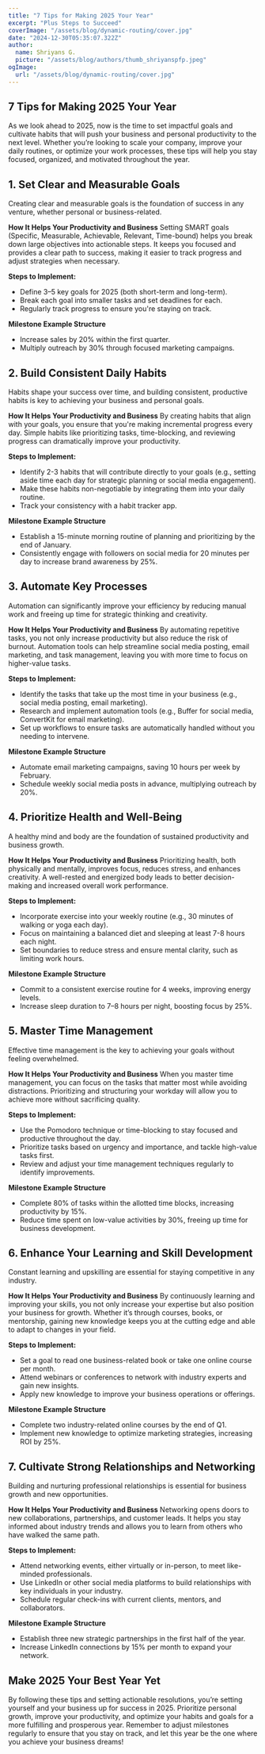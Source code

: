 ```yaml
---
title: "7 Tips for Making 2025 Your Year"
excerpt: "Plus Steps to Succeed"
coverImage: "/assets/blog/dynamic-routing/cover.jpg"
date: "2024-12-30T05:35:07.322Z"
author:
  name: Shriyans G.
  picture: "/assets/blog/authors/thumb_shriyanspfp.jpeg"
ogImage:
  url: "/assets/blog/dynamic-routing/cover.jpg"
---
```


## **7 Tips for Making 2025 Your Year**

As we look ahead to 2025, now is the time to set impactful goals and cultivate habits that will push your business and personal productivity to the next level. Whether you’re looking to scale your company, improve your daily routines, or optimize your work processes, these tips will help you stay focused, organized, and motivated throughout the year.

## 1. Set Clear and Measurable Goals

Creating clear and measurable goals is the foundation of success in any venture, whether personal or business-related.

**How It Helps Your Productivity and Business**
Setting SMART goals (Specific, Measurable, Achievable, Relevant, Time-bound) helps you break down large objectives into actionable steps. It keeps you focused and provides a clear path to success, making it easier to track progress and adjust strategies when necessary.

**Steps to Implement:**
- Define 3–5 key goals for 2025 (both short-term and long-term).
- Break each goal into smaller tasks and set deadlines for each.
- Regularly track progress to ensure you're staying on track.

**Milestone Example Structure**
- Increase sales by 20% within the first quarter.
- Multiply outreach by 30% through focused marketing campaigns.

## 2. Build Consistent Daily Habits

Habits shape your success over time, and building consistent, productive habits is key to achieving your business and personal goals.

**How It Helps Your Productivity and Business**
By creating habits that align with your goals, you ensure that you're making incremental progress every day. Simple habits like prioritizing tasks, time-blocking, and reviewing progress can dramatically improve your productivity.

**Steps to Implement:**
- Identify 2-3 habits that will contribute directly to your goals (e.g., setting aside time each day for strategic planning or social media engagement).
- Make these habits non-negotiable by integrating them into your daily routine.
- Track your consistency with a habit tracker app.

**Milestone Example Structure**
- Establish a 15-minute morning routine of planning and prioritizing by the end of January.
- Consistently engage with followers on social media for 20 minutes per day to increase brand awareness by 25%.

## 3. Automate Key Processes

Automation can significantly improve your efficiency by reducing manual work and freeing up time for strategic thinking and creativity.

**How It Helps Your Productivity and Business**
By automating repetitive tasks, you not only increase productivity but also reduce the risk of burnout. Automation tools can help streamline social media posting, email marketing, and task management, leaving you with more time to focus on higher-value tasks.

**Steps to Implement:**
- Identify the tasks that take up the most time in your business (e.g., social media posting, email marketing).
- Research and implement automation tools (e.g., Buffer for social media, ConvertKit for email marketing).
- Set up workflows to ensure tasks are automatically handled without you needing to intervene.

**Milestone Example Structure**
- Automate email marketing campaigns, saving 10 hours per week by February.
- Schedule weekly social media posts in advance, multiplying outreach by 20%.

## 4. Prioritize Health and Well-Being

A healthy mind and body are the foundation of sustained productivity and business growth.

**How It Helps Your Productivity and Business**
Prioritizing health, both physically and mentally, improves focus, reduces stress, and enhances creativity. A well-rested and energized body leads to better decision-making and increased overall work performance.

**Steps to Implement:**
- Incorporate exercise into your weekly routine (e.g., 30 minutes of walking or yoga each day).
- Focus on maintaining a balanced diet and sleeping at least 7-8 hours each night.
- Set boundaries to reduce stress and ensure mental clarity, such as limiting work hours.

**Milestone Example Structure**
- Commit to a consistent exercise routine for 4 weeks, improving energy levels.
- Increase sleep duration to 7–8 hours per night, boosting focus by 25%.

## 5. Master Time Management

Effective time management is the key to achieving your goals without feeling overwhelmed.

**How It Helps Your Productivity and Business**
When you master time management, you can focus on the tasks that matter most while avoiding distractions. Prioritizing and structuring your workday will allow you to achieve more without sacrificing quality.

**Steps to Implement:**
- Use the Pomodoro technique or time-blocking to stay focused and productive throughout the day.
- Prioritize tasks based on urgency and importance, and tackle high-value tasks first.
- Review and adjust your time management techniques regularly to identify improvements.

**Milestone Example Structure**
- Complete 80% of tasks within the allotted time blocks, increasing productivity by 15%.
- Reduce time spent on low-value activities by 30%, freeing up time for business development.

## 6. Enhance Your Learning and Skill Development

Constant learning and upskilling are essential for staying competitive in any industry.

**How It Helps Your Productivity and Business**
By continuously learning and improving your skills, you not only increase your expertise but also position your business for growth. Whether it’s through courses, books, or mentorship, gaining new knowledge keeps you at the cutting edge and able to adapt to changes in your field.

**Steps to Implement:**
- Set a goal to read one business-related book or take one online course per month.
- Attend webinars or conferences to network with industry experts and gain new insights.
- Apply new knowledge to improve your business operations or offerings.

**Milestone Example Structure**
- Complete two industry-related online courses by the end of Q1.
- Implement new knowledge to optimize marketing strategies, increasing ROI by 25%.

## 7. Cultivate Strong Relationships and Networking

Building and nurturing professional relationships is essential for business growth and new opportunities.

**How It Helps Your Productivity and Business**
Networking opens doors to new collaborations, partnerships, and customer leads. It helps you stay informed about industry trends and allows you to learn from others who have walked the same path.

**Steps to Implement:**
- Attend networking events, either virtually or in-person, to meet like-minded professionals.
- Use LinkedIn or other social media platforms to build relationships with key individuals in your industry.
- Schedule regular check-ins with current clients, mentors, and collaborators.

**Milestone Example Structure**
- Establish three new strategic partnerships in the first half of the year.
- Increase LinkedIn connections by 15% per month to expand your network.

## Make 2025 Your Best Year Yet
By following these tips and setting actionable resolutions, you’re setting yourself and your business up for success in 2025. Prioritize personal growth, improve your productivity, and optimize your habits and goals for a more fulfilling and prosperous year. Remember to adjust milestones regularly to ensure that you stay on track, and let this year be the one where you achieve your business dreams!
